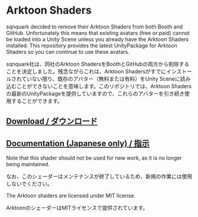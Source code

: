 # Arktoon Shaders

sqnquark decided to remove their Arktoon Shaders from both Booth and GitHub. Unfortunately this means that existing avatars (free or paid) cannot be loaded into a Unity Scene unless you already have the Arktoon Shaders installed. This repository provides the latest UnityPackage for Arktoon Shaders so you can continue to use these avatars. 

sqnquark社は、同社のArktoon ShadersをBoothとGitHubの両方から削除することを決定しました。残念ながらこれは、Arktoon Shadersがすでにインストールされていない限り、既存のアバター（無料または有料）をUnity Sceneに読み込むことができないことを意味します。このリポジトリでは、Arktoon Shadersの最新のUnityPackageを提供していますので、これらのアバターを引き続き使用することができます。

## [Download / ダウンロード](https://github.com/absolute-disappointment/arktoon/raw/main/arktoon-shaders-1.0.2.6.unitypackage)
## [Documentation (Japanese only) / 指示](https://web.archive.org/web/20201127155715/https://synqark.github.io/Arktoon-Shaders-Doc/)

Note that this shader should not be used for new work, as it is no longer being maintained.

なお、このシェーダーはメンテナンスが終了しているため、新規の作業には使用しないでください。

The Arktoon shaders are licensed under MIT license.

ArktoonのシェーダーはMITライセンスで提供されています。
